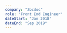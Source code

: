 ```yaml
---
company: "Zocdoc"
role: "Front End Engineer"
dateStart: "Jan 2018"
dateEnd: "Sep 2019"
---
```


<!-- Lorem ipsum dolor, sit amet consectetur adipisicing elit. Iure illo neque tempora, voluptatem est quaerat voluptas praesentium ipsa dolorem dignissimos nulla ratione distinctio quae maiores eligendi nostrum? Quibusdam, debitis voluptatum. -->
